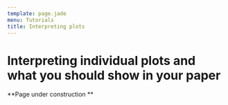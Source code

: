 ```yaml
---
template: page.jade
menu: Tutorials
title: Interpreting plots
---
```


# Interpreting individual plots and what you should show in your paper


**Page under construction **

